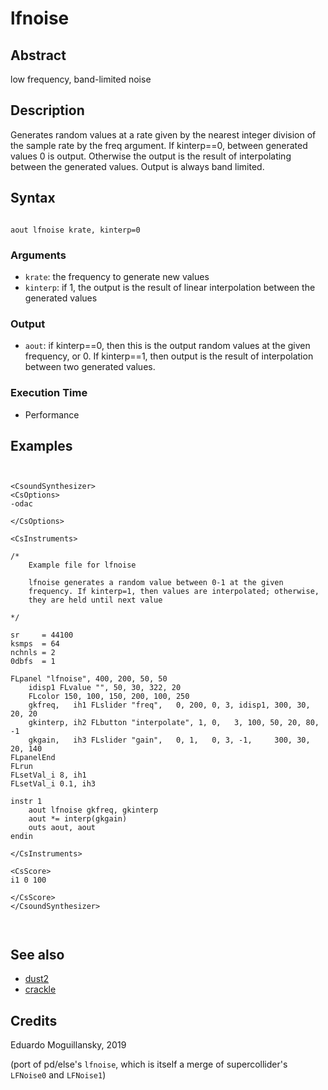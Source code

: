 # lfnoise

## Abstract

low frequency, band-limited noise

## Description

Generates random values at a rate given by the nearest integer division of the sample rate by the freq argument. If kinterp==0, between generated values 0 is output. Otherwise the output is the result
of interpolating between the generated values. Output is always band limited.


## Syntax


```csound

aout lfnoise krate, kinterp=0

```
    
### Arguments

* `krate`: the frequency to generate new values
* `kinterp`: if 1, the output is the result of linear interpolation between the
generated values

### Output

* `aout`: if kinterp==0, then this is the output random values at the given frequency, or 0.
If kinterp==1, then output is the result of interpolation between two generated values.  

### Execution Time

* Performance

## Examples

```csound


<CsoundSynthesizer>
<CsOptions>
-odac           
   
</CsOptions>

<CsInstruments>

/*
    Example file for lfnoise

    lfnoise generates a random value between 0-1 at the given
    frequency. If kinterp=1, then values are interpolated; otherwise,
    they are held until next value

*/

sr     = 44100
ksmps  = 64
nchnls = 2
0dbfs  = 1

FLpanel "lfnoise", 400, 200, 50, 50
	idisp1 FLvalue "", 50, 30, 322, 20
	FLcolor 150, 100, 150, 200, 100, 250
	gkfreq,   ih1 FLslider "freq",   0, 200, 0, 3, idisp1, 300, 30, 20, 20
	gkinterp, ih2 FLbutton "interpolate", 1, 0,   3, 100, 50, 20, 80, -1
	gkgain,   ih3 FLslider "gain",   0, 1,   0, 3, -1,     300, 30, 20, 140
FLpanelEnd
FLrun
FLsetVal_i 8, ih1
FLsetVal_i 0.1, ih3

instr 1
	aout lfnoise gkfreq, gkinterp
    aout *= interp(gkgain)    
	outs aout, aout
endin

</CsInstruments>

<CsScore>
i1 0 100

</CsScore>
</CsoundSynthesizer>



```


## See also

* [dust2](https://csound.com/docs/manual/dust2.html)
* [crackle](crackle.md)

## Credits

Eduardo Moguillansky, 2019

(port of pd/else's `lfnoise`, which is itself a merge of supercollider's `LFNoise0` and `LFNoise1`)
